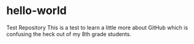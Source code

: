 # hello-world
Test Repository
This is a test to learn a little more about GitHub which is confusing the heck out of my 8th grade students.
